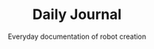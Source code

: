 ---
title: Daily Journal
subtitle: Everyday documentation of robot creation
image: assets/img/portfolio/04-full.jpg
alt: 

caption:
  title: Building
  subtitle: Building the robots Frame and Parts
  thumbnail: assets/img/portfolio/04-thumbnail.jpg
---